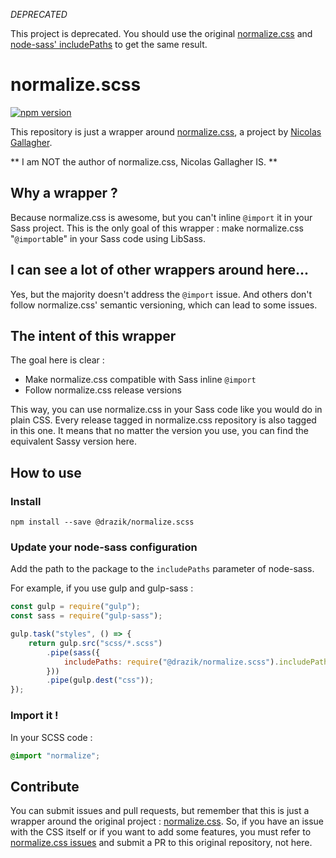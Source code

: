 *DEPRECATED*

This project is deprecated. You should use the original [normalize.css](https://github.com/necolas/normalize.css) and [node-sass' includePaths](https://github.com/sass/node-sass#includepaths) to get the same result.

# normalize.scss

[![npm version](https://badge.fury.io/js/%40drazik%2Fnormalize.scss.svg)](https://badge.fury.io/js/%40drazik%2Fnormalize.scss)

This repository is just a wrapper around
[normalize.css](https://github.com/necolas/normalize.css), a project by
[Nicolas Gallagher](https://github.com/necolas).

** I am NOT the author of normalize.css, Nicolas Gallagher IS. **

## Why a wrapper ?

Because normalize.css is awesome, but you can't inline `@import` it in your Sass
project. This is the only goal of this wrapper : make normalize.css
"`@import`able" in your Sass code using LibSass.

## I can see a lot of other wrappers around here...

Yes, but the majority doesn't address the `@import` issue. And others don't
follow normalize.css' semantic versioning, which can lead to some issues.

## The intent of this wrapper

The goal here is clear :

* Make normalize.css compatible with Sass inline `@import`
* Follow normalize.css release versions

This way, you can use normalize.css in your Sass code like you would do in plain
CSS. Every release tagged in normalize.css repository is also tagged in this
one. It means that no matter the version you use, you can find the equivalent
Sassy version here.

## How to use

### Install

```
npm install --save @drazik/normalize.scss
```

### Update your node-sass configuration

Add the path to the package to the `includePaths` parameter of node-sass.

For example, if you use gulp and gulp-sass :

```js
const gulp = require("gulp");
const sass = require("gulp-sass");

gulp.task("styles", () => {
    return gulp.src("scss/*.scss")
        .pipe(sass({
            includePaths: require("@drazik/normalize.scss").includePaths
        }))
        .pipe(gulp.dest("css"));
});
```

### Import it !

In your SCSS code :

```css
@import "normalize";
```

## Contribute

You can submit issues and pull requests, but remember that this is just a
wrapper around the original project :
[normalize.css](https://github.com/necolas/normalize.css). So, if you have an
issue with the CSS itself or if you want to add some features, you must refer to
[normalize.css issues](https://github.com/necolas/normalize.css/issues) and
submit a PR to this original repository, not here.
